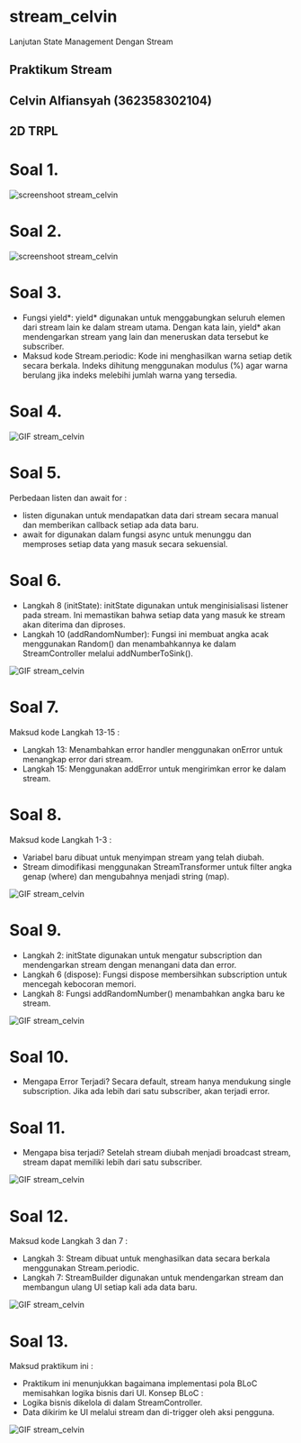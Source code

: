 # stream_celvin

Lanjutan State Management Dengan Stream

## Praktikum Stream
## Celvin Alfiansyah (362358302104)
## 2D TRPL
# Soal 1.

![screenshoot stream_celvin](assets/images/Soal_1.png)

# Soal 2.

![screenshoot stream_celvin](assets/images/Soal_2.png)

# Soal 3.
- Fungsi yield*: yield* digunakan untuk menggabungkan seluruh elemen dari stream lain ke dalam stream utama. Dengan kata lain, yield* akan mendengarkan stream yang lain dan meneruskan data tersebut ke subscriber.
- Maksud kode Stream.periodic: Kode ini menghasilkan warna setiap detik secara berkala. Indeks dihitung menggunakan modulus (%) agar warna berulang jika indeks melebihi jumlah warna yang tersedia.

# Soal 4.

![GIF stream_celvin](assets/animations/Soal_4.gif)

# Soal 5.
Perbedaan listen dan await for : 
- listen digunakan untuk mendapatkan data dari stream secara manual dan memberikan callback setiap ada data baru.
- await for digunakan dalam fungsi async untuk menunggu dan memproses setiap data yang masuk secara sekuensial.

# Soal 6.
- Langkah 8 (initState):
initState digunakan untuk menginisialisasi listener pada stream. Ini memastikan bahwa setiap data yang masuk ke stream akan diterima dan diproses.
- Langkah 10 (addRandomNumber):
Fungsi ini membuat angka acak menggunakan Random() dan menambahkannya ke dalam StreamController melalui addNumberToSink().

![GIF stream_celvin](assets/animations/Soal_6.gif)

# Soal 7.
Maksud kode Langkah 13-15 :
- Langkah 13: Menambahkan error handler menggunakan onError untuk menangkap error dari stream.
- Langkah 15: Menggunakan addError untuk mengirimkan error ke dalam stream.

# Soal 8.
Maksud kode Langkah 1-3 :
- Variabel baru dibuat untuk menyimpan stream yang telah diubah.
- Stream dimodifikasi menggunakan StreamTransformer untuk filter angka genap (where) dan mengubahnya menjadi string (map).

![GIF stream_celvin](assets/animations/Soal_8.gif)

# Soal 9.
- Langkah 2:
initState digunakan untuk mengatur subscription dan mendengarkan stream dengan menangani data dan error.
- Langkah 6 (dispose):
Fungsi dispose membersihkan subscription untuk mencegah kebocoran memori.
- Langkah 8:
Fungsi addRandomNumber() menambahkan angka baru ke stream.

![GIF stream_celvin](assets/animations/Soal_9.gif)

# Soal 10.
- Mengapa Error Terjadi?
Secara default, stream hanya mendukung single subscription. Jika ada lebih dari satu subscriber, akan terjadi error.

# Soal 11.
- Mengapa bisa terjadi?
Setelah stream diubah menjadi broadcast stream, stream dapat memiliki lebih dari satu subscriber.

![GIF stream_celvin](assets/animations/Soal_11.gif)

# Soal 12.
Maksud kode Langkah 3 dan 7 :
- Langkah 3: Stream dibuat untuk menghasilkan data secara berkala menggunakan Stream.periodic.
- Langkah 7: StreamBuilder digunakan untuk mendengarkan stream dan membangun ulang UI setiap kali ada data baru.

![GIF stream_celvin](assets/animations/Soal_12.gif)

# Soal 13.
Maksud praktikum ini :
- Praktikum ini menunjukkan bagaimana implementasi pola BLoC memisahkan logika bisnis dari UI.
Konsep BLoC :
- Logika bisnis dikelola di dalam StreamController.
- Data dikirim ke UI melalui stream dan di-trigger oleh aksi pengguna.

![GIF stream_celvin](assets/animations/Soal_13.gif)